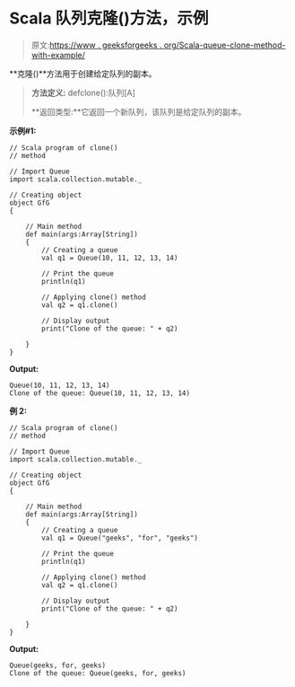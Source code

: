 # Scala 队列克隆()方法，示例

> 原文:[https://www . geeksforgeeks . org/Scala-queue-clone-method-with-example/](https://www.geeksforgeeks.org/scala-queue-clone-method-with-example/)

**克隆()**方法用于创建给定队列的副本。

> **方法定义:** defclone():队列[A]
> 
> **返回类型:**它返回一个新队列，该队列是给定队列的副本。

**示例#1:**

```
// Scala program of clone() 
// method 

// Import Queue  
import scala.collection.mutable._

// Creating object 
object GfG 
{ 

    // Main method 
    def main(args:Array[String]) 
    { 
        // Creating a queue 
        val q1 = Queue(10, 11, 12, 13, 14)

        // Print the queue
        println(q1)

        // Applying clone() method 
        val q2 = q1.clone()

        // Display output
        print("Clone of the queue: " + q2)   

    } 
} 
```

**Output:**

```
Queue(10, 11, 12, 13, 14)
Clone of the queue: Queue(10, 11, 12, 13, 14)

```

**例 2:**

```
// Scala program of clone() 
// method 

// Import Queue  
import scala.collection.mutable._

// Creating object 
object GfG 
{ 

    // Main method 
    def main(args:Array[String]) 
    { 
        // Creating a queue 
        val q1 = Queue("geeks", "for", "geeks")

        // Print the queue
        println(q1)

        // Applying clone() method 
        val q2 = q1.clone()

        // Display output
        print("Clone of the queue: " + q2)   

    } 
} 
```

**Output:**

```
Queue(geeks, for, geeks)
Clone of the queue: Queue(geeks, for, geeks)

```
